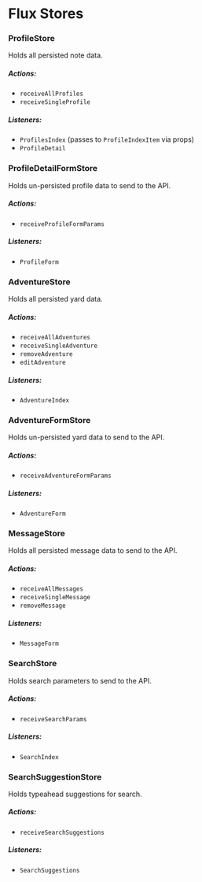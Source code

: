 # Flux Stores

### ProfileStore

Holds all persisted note data.

##### Actions:
- `receiveAllProfiles`
- `receiveSingleProfile`

##### Listeners:
- `ProfilesIndex` (passes to `ProfileIndexItem` via props)
- `ProfileDetail`

### ProfileDetailFormStore

Holds un-persisted profile data to send to the API.

##### Actions:
- `receiveProfileFormParams`

##### Listeners:
- `ProfileForm`

### AdventureStore

Holds all persisted yard data.

##### Actions:
- `receiveAllAdventures`
- `receiveSingleAdventure`
- `removeAdventure`
- `editAdventure`

##### Listeners:
- `AdventureIndex`

### AdventureFormStore

Holds un-persisted yard data to send to the API.

##### Actions:
- `receiveAdventureFormParams`

##### Listeners:
- `AdventureForm`

### MessageStore

Holds all persisted message data to send to the API.

##### Actions:
- `receiveAllMessages`
- `receiveSingleMessage`
- `removeMessage`

##### Listeners:
- `MessageForm`


### SearchStore

Holds search parameters to send to the API.

##### Actions:
- `receiveSearchParams`

##### Listeners:
- `SearchIndex`

### SearchSuggestionStore

Holds typeahead suggestions for search.

##### Actions:
- `receiveSearchSuggestions`

##### Listeners:
- `SearchSuggestions`
